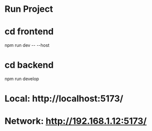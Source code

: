 
# Run Project
# cd frontend
 npm run dev -- --host


# cd backend
 npm run develop


# Local:   http://localhost:5173/
# Network: http://192.168.1.12:5173/